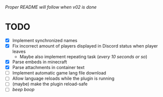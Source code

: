 *Proper README will follow when v02 is done*

# TODO
- [x] Implement synchronized names
- [x] Fix incorrect amount of players displayed in Discord status when player leaves
  - Maybe also implement repeating task (*every 10 seconds or so*)
- [x] Parse embeds in minecraft
- [x] Parse attachments in container text
- [ ] Implement automatic game lang file download
- [ ] Allow language reloads while the plugin is running
- [ ] (maybe) make the plugin reload-safe
- [ ] *beep boop*